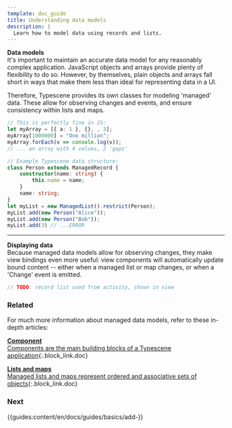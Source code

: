 ```yaml
---
template: doc_guide
title: Understanding data models
description: |
  Learn how to model data using records and lists.
---
```


<section>

**Data models**\
It's important to maintain an accurate data model for any reasonably complex application. JavaScript objects and arrays provide plenty of flexibility to do so. However, by themselves, plain objects and arrays fall short in ways that make them less than ideal for representing data in a UI.

Therefore, Typescene provides its own classes for modeling 'managed' data. These allow for observing changes and events, and ensure consistency within lists and maps.

</section>

```typescript
// This is perfectly fine in JS:
let myArray = [{ a: 1 }, {}, , 3];
myArray[1000000] = "One million";
myArray.forEach(v => console.log(v));
// ... an array with 4 values, 2 'gaps'

// Example Typescene data structure:
class Person extends ManagedRecord {
	constructor(name: string) {
		this.name = name;
	}
	name: string;
}
let myList = new ManagedList().restrict(Person);
myList.add(new Person("Alice"));
myList.add(new Person("Bob"));
myList.add(3) // ...ERROR
```

---

<section>

**Displaying data**\
Because managed data models allow for observing changes, they make view bindings even more useful: view components will automatically update bound content -- either when a managed list or map changes, or when a 'Change' event is emitted.

</section>

```typescript
// TODO: record list used from activity, shown in view
```

<footer>

### Related

For much more information about managed data models, refer to these in-depth articles:

[**Component**<br>Components are the main building blocks of a Typescene application](/docs/concepts/components){:.block_link.doc}

[**Lists and maps**<br>Managed lists and maps represent ordered and associative sets of objects](/docs/concepts/lists-maps){:.block_link.doc}

### Next

{{guides:content/en/docs/guides/basics/add-}}

</footer>
